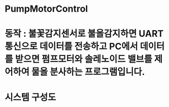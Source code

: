 # PumpMotorControl
# 동작 : 불꽃감지센서로 불을감지하면 UART통신으로 데이터를 전송하고 PC에서 데이터를 받으면 펌프모터와 솔레노이드 밸브를 제어하여 물을 분사하는 프로그램입니다.   
   
   
# 시스템 구성도   


